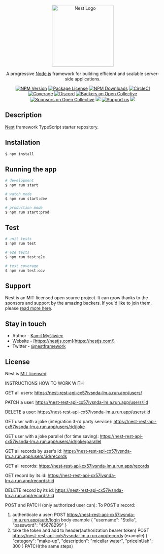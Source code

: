 <p align="center">
  <a href="http://nestjs.com/" target="blank"><img src="https://nestjs.com/img/logo-small.svg" width="200" alt="Nest Logo" /></a>
</p>

[circleci-image]: https://img.shields.io/circleci/build/github/nestjs/nest/master?token=abc123def456
[circleci-url]: https://circleci.com/gh/nestjs/nest

  <p align="center">A progressive <a href="http://nodejs.org" target="_blank">Node.js</a> framework for building efficient and scalable server-side applications.</p>
    <p align="center">
<a href="https://www.npmjs.com/~nestjscore" target="_blank"><img src="https://img.shields.io/npm/v/@nestjs/core.svg" alt="NPM Version" /></a>
<a href="https://www.npmjs.com/~nestjscore" target="_blank"><img src="https://img.shields.io/npm/l/@nestjs/core.svg" alt="Package License" /></a>
<a href="https://www.npmjs.com/~nestjscore" target="_blank"><img src="https://img.shields.io/npm/dm/@nestjs/common.svg" alt="NPM Downloads" /></a>
<a href="https://circleci.com/gh/nestjs/nest" target="_blank"><img src="https://img.shields.io/circleci/build/github/nestjs/nest/master" alt="CircleCI" /></a>
<a href="https://coveralls.io/github/nestjs/nest?branch=master" target="_blank"><img src="https://coveralls.io/repos/github/nestjs/nest/badge.svg?branch=master#9" alt="Coverage" /></a>
<a href="https://discord.gg/G7Qnnhy" target="_blank"><img src="https://img.shields.io/badge/discord-online-brightgreen.svg" alt="Discord"/></a>
<a href="https://opencollective.com/nest#backer" target="_blank"><img src="https://opencollective.com/nest/backers/badge.svg" alt="Backers on Open Collective" /></a>
<a href="https://opencollective.com/nest#sponsor" target="_blank"><img src="https://opencollective.com/nest/sponsors/badge.svg" alt="Sponsors on Open Collective" /></a>
  <a href="https://paypal.me/kamilmysliwiec" target="_blank"><img src="https://img.shields.io/badge/Donate-PayPal-ff3f59.svg"/></a>
    <a href="https://opencollective.com/nest#sponsor"  target="_blank"><img src="https://img.shields.io/badge/Support%20us-Open%20Collective-41B883.svg" alt="Support us"></a>
  <a href="https://twitter.com/nestframework" target="_blank"><img src="https://img.shields.io/twitter/follow/nestframework.svg?style=social&label=Follow"></a>
</p>
  <!--[![Backers on Open Collective](https://opencollective.com/nest/backers/badge.svg)](https://opencollective.com/nest#backer)
  [![Sponsors on Open Collective](https://opencollective.com/nest/sponsors/badge.svg)](https://opencollective.com/nest#sponsor)-->

## Description

[Nest](https://github.com/nestjs/nest) framework TypeScript starter repository.

## Installation

```bash
$ npm install
```

## Running the app

```bash
# development
$ npm run start

# watch mode
$ npm run start:dev

# production mode
$ npm run start:prod
```

## Test

```bash
# unit tests
$ npm run test

# e2e tests
$ npm run test:e2e

# test coverage
$ npm run test:cov
```

## Support

Nest is an MIT-licensed open source project. It can grow thanks to the sponsors and support by the amazing backers. If you'd like to join them, please [read more here](https://docs.nestjs.com/support).

## Stay in touch

- Author - [Kamil Myśliwiec](https://kamilmysliwiec.com)
- Website - [https://nestjs.com](https://nestjs.com/)
- Twitter - [@nestframework](https://twitter.com/nestframework)

## License

Nest is [MIT licensed](LICENSE).

INSTRUCTIONS HOW TO WORK WITH

GET all users:
https://nest-rest-api-cx57ivsnda-lm.a.run.app/users/

PATCH a user:
https://nest-rest-api-cx57ivsnda-lm.a.run.app/users/:id

DELETE a user:
https://nest-rest-api-cx57ivsnda-lm.a.run.app/users/:id

GET user with a joke (integration 3-rd party service):
https://nest-rest-api-cx57ivsnda-lm.a.run.app/users/:id/joke

GET user with a joke parallel (for time saving):
https://nest-rest-api-cx57ivsnda-lm.a.run.app/users/:id/joke/parallel

GET all records by user's id:
https://nest-rest-api-cx57ivsnda-lm.a.run.app/users/:id/records

GET all records:
https://nest-rest-api-cx57ivsnda-lm.a.run.app/records

GET record by its id:
https://nest-rest-api-cx57ivsnda-lm.a.run.app/records/:id

DELETE record by its id:
https://nest-rest-api-cx57ivsnda-lm.a.run.app/records/:id

POST and PATCH (only authorized user can):
To POST a record:
1. authenticate a user:
   POST https://nest-rest-api-cx57ivsnda-lm.a.run.app/auth/login
   body example
   {
   "username": "Stella",
   "password": "45678299"
   }
2. take the token and add to header(authorization bearer token)
   POST https://nest-rest-api-cx57ivsnda-lm.a.run.app/records
   (example)
   {
   "category": "make-up",
   "description": "micellar water",
   "priceInUah": 300
   }
   PATCH(the same steps)
